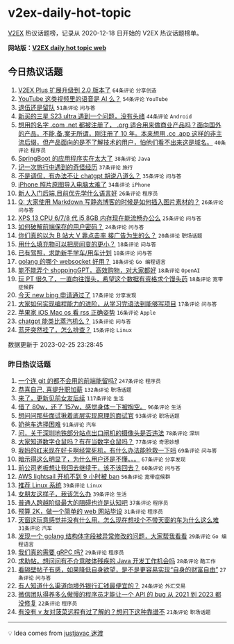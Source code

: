 # v2ex-daily-hot-topic

[V2EX](https://www.v2ex.com/) 热议话题榜，记录从 2020-12-18 日开始的 V2EX 热议话题榜单。

**网站版：[V2EX daily hot topic web](https://boojack.github.io/v2ex-daily-hot-topic-web/)**

## 今日热议话题

<!-- TODAY BEGIN -->

1. [V2EX Plus 扩展升级到 2.0 版本了](https://www.v2ex.com/t/919083) `64条评论` `分享创造`
1. [YouTube 这类视频里的语音是 AI 么？](https://www.v2ex.com/t/919096) `54条评论` `YouTube`
1. [退伍还是留队](https://www.v2ex.com/t/919165) `51条评论` `问与答`
1. [新买的三星 S23 ultra 遇到一个问题，没有头绪](https://www.v2ex.com/t/919070) `44条评论` `Android`
1. [想用的名字 .com .net 都被注册了， .org 适合用来做商业产品吗？面向国外的产品，不能,备,案无所谓，刚注册了 10 年。本来想用 .cc .app 这样的非主流后缀，但产品面向的是不了解技术的用户，怕他们看不出来这是域名。](https://www.v2ex.com/t/919144) `40条评论` `程序员`
1. [SpringBoot 的应用程序实在太大了](https://www.v2ex.com/t/919133) `38条评论` `Java`
1. [记一次旅行中遇到的奇怪经历](https://www.v2ex.com/t/919054) `37条评论` `旅行`
1. [不是调侃，有办法不让 chatgpt 胡说八道么？](https://www.v2ex.com/t/919068) `35条评论` `问与答`
1. [iPhone 照片原图导入电脑太难了](https://www.v2ex.com/t/919091) `34条评论` `iPhone`
1. [新人入门后端,目前优先学什么语言好](https://www.v2ex.com/t/919163) `26条评论` `程序员`
1. [Q: 大家使用 Markdown 写静态博客的时候是如何插入图片素材的？](https://www.v2ex.com/t/919130) `26条评论` `问与答`
1. [XPS 13 CPU 6/7/8 代 i5 8GB 内存现在能流畅办公么](https://www.v2ex.com/t/919131) `25条评论` `问与答`
1. [如何破解前端保存的用户密码？](https://www.v2ex.com/t/919150) `24条评论` `问与答`
1. [你们真的以为 B 站大 V 靠点击率 接广告为生的么？](https://www.v2ex.com/t/919176) `20条评论` `职场话题`
1. [用什么填充物可以把房间变的更小？](https://www.v2ex.com/t/919181) `18条评论` `问与答`
1. [已有驾照，求助新手学车/用车计划](https://www.v2ex.com/t/919151) `18条评论` `问与答`
1. [golang 的哪个 websocket 好用？](https://www.v2ex.com/t/919140) `18条评论` `Go 编程语言`
1. [能不能弄个 shoppingGPT，高效购物，对大家都好](https://www.v2ex.com/t/919077) `18条评论` `OpenAI`
1. [玩 PT 很久了，一直向往馒头，希望这个数据有资格求个馒头药](https://www.v2ex.com/t/919059) `18条评论` `宽带症候群`
1. [今天 new bing 申请通过了](https://www.v2ex.com/t/919122) `17条评论` `分享发现`
1. [大家如何实现编程能力的进阶，从学习完语法到能够写项目](https://www.v2ex.com/t/919109) `17条评论` `问与答`
1. [苹果家 iOS Mac os 看 rss 正确姿势](https://www.v2ex.com/t/919087) `16条评论` `Apple`
1. [chatgpt 能类比蒸汽机么？](https://www.v2ex.com/t/919191) `15条评论` `问与答`
1. [蓝牙突然挂了，怎么排查？](https://www.v2ex.com/t/919102) `15条评论` `Linux`

数据更新于 2023-02-25 23:28:45

<!-- TODAY END -->

### 昨日热议话题

<!-- YESTERDAY BEGIN -->

1. [一个连 git 的都不会用的前端能留吗?](https://www.v2ex.com/t/918735) `247条评论` `程序员`
1. [恭喜自己, 喜提升职加薪](https://www.v2ex.com/t/918911) `132条评论` `职场话题`
1. [来了，更新见前女友后续](https://www.v2ex.com/t/918861) `117条评论` `生活`
1. [借了 80w，还了 157w，感觉身体一下被掏空。](https://www.v2ex.com/t/918767) `96条评论` `生活`
1. [想问问那些面试揪着底层实现原理的面试官](https://www.v2ex.com/t/918788) `93条评论` `职场话题`
1. [奶爸车选择困难](https://www.v2ex.com/t/918728) `91条评论` `汽车`
1. [问，关于深圳地铁部分站点出口闸机的摄像头是否违法](https://www.v2ex.com/t/918831) `78条评论` `深圳`
1. [大家知道数字仓鼠吗？有在当数字仓鼠吗？](https://www.v2ex.com/t/918846) `77条评论` `奇思妙想`
1. [我妈的红米现在好卡啊经常死机，有什么办法能抢救一下吗](https://www.v2ex.com/t/918760) `69条评论` `问与答`
1. [暗示得这么明显了，为什么用户还是不懂。。。](https://www.v2ex.com/t/918819) `67条评论` `分享发现`
1. [前公司老板想让我回去继续干，该不该回去？](https://www.v2ex.com/t/918764) `60条评论` `问与答`
1. [AWS lightsail 开机不到 9 小时被 ban](https://www.v2ex.com/t/918722) `56条评论` `宽带症候群`
1. [推荐 Linux 系统](https://www.v2ex.com/t/918985) `39条评论` `Linux`
1. [女朋友这样子，我该怎么办](https://www.v2ex.com/t/918924) `39条评论` `生活`
1. [普通人跨越阶级最大的阻碍也许是认知吧](https://www.v2ex.com/t/918994) `37条评论` `程序员`
1. [预算 2K，做一个简单的 web 网站毕设](https://www.v2ex.com/t/919001) `31条评论` `程序员`
1. [天窗这玩意感觉并没有什么用，怎么现在想找个不带天窗的车为什么这么难](https://www.v2ex.com/t/918901) `31条评论` `汽车`
1. [发现一个 golang 结构体字段被异常修改的问题，大家帮我看看](https://www.v2ex.com/t/918807) `29条评论` `Go 编程语言`
1. [我们真的需要 gRPC 吗?](https://www.v2ex.com/t/918739) `29条评论` `程序员`
1. [求助帖，想问问有不介意肢体残疾的 Java 开发工作机会吗](https://www.v2ex.com/t/918814) `28条评论` `酷工作`
1. [看隔壁帖子有感，如果降低自身欲望，是不是更容易实现“自身的财富自由”](https://www.v2ex.com/t/918729) `27条评论` `问与答`
1. [有人知道什么渠道向境外银行汇钱最便宜的？](https://www.v2ex.com/t/918818) `24条评论` `外汇交易`
1. [微信团队得养多么傲慢的程序员才能让一个 API 的 bug 从 2021 到 2023 都没修复](https://www.v2ex.com/t/918775) `22条评论` `程序员`
1. [有没有 v 友对菠菜远程有过了解的？想问下这种靠谱不](https://www.v2ex.com/t/919000) `21条评论` `职场话题`

<!-- YESTERDAY END -->

---

💡 Idea comes from [justjavac 迷渡](https://github.com/justjavac/)
